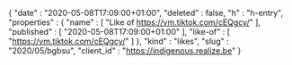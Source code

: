 {
  "date" : "2020-05-08T17:09:00+01:00",
  "deleted" : false,
  "h" : "h-entry",
  "properties" : {
    "name" : [ "Like of https://vm.tiktok.com/cEQgcy/" ],
    "published" : [ "2020-05-08T17:09:00+01:00" ],
    "like-of" : [ "https://vm.tiktok.com/cEQgcy/" ]
  },
  "kind" : "likes",
  "slug" : "2020/05/bgbsu",
  "client_id" : "https://indigenous.realize.be"
}
